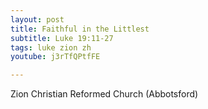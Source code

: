 ```yaml
---
layout: post
title: Faithful in the Littlest
subtitle: Luke 19:11-27
tags: luke zion zh
youtube: j3rTfQPtfFE

---
```

Zion Christian Reformed Church (Abbotsford)
